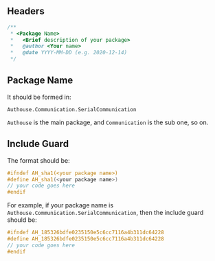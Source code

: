 ## Headers
```cpp
/**
 * <Package Name>
 *   <Brief description of your package>
 *   @author <Your name>
 *   @date YYYY-MM-DD (e.g. 2020-12-14)
 */
```

## Package Name
It should be formed in:

```
Authouse.Communication.SerialCommunication
```

`Authouse` is the main package, and `Communication` is
the sub one, so on.

## Include Guard
The format should be:

```cpp
#ifndef AH_sha1(<your package name>)
#define AH_sha1(<your package name>)
// your code goes here
#endif
```

For example, if your package name is `Authouse.Communication.SerialCommunication`,
then the include guard should be:

```cpp
#ifndef AH_185326bdfe0235150e5c6cc7116a4b311dc64228
#define AH_185326bdfe0235150e5c6cc7116a4b311dc64228
// your code goes here
#endif
```